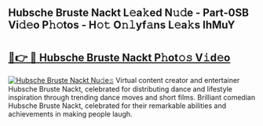 ## Hubsche Bruste Nackt L𝚎a𝚔ed N𝚞𝚍e - Part-0SB Vi𝚍𝚎o P𝚑𝚘tos - H𝚘𝚝 O𝚗𝚕yf𝚊ns L𝚎a𝚔s IhMuY

# <h2><a href="http://kf1t0g.oniu.top/?m=Hubsche+Bruste+Nackt">🔗👉 🔴 Hubsche Bruste Nackt P𝚑ot𝚘𝚜 V𝚒d𝚎o</a></h2>

[![Hubsche Bruste Nackt Nu𝚍e𝚜](https://i.imgur.com/0qMVB7G.gif)](http://kf1t0g.oniu.top/?m=Hubsche+Bruste+Nackt)
Virtual content creator and entertainer Hubsche Bruste Nackt, celebrated for distributing dance and lifestyle inspiration through trending dance moves and short films. Brilliant comedian Hubsche Bruste Nackt, celebrated for their remarkable abilities and achievements in making people laugh.  

